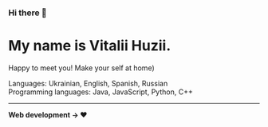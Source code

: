 ### Hi there 👋

# My name is Vitalii Huzii.
Happy to meet you! Make your self at home)

Languages: Ukrainian, English, Spanish, Russian <br>
Programming languages: Java, JavaScript, Python, C++

---

**Web development -> ❤️**
